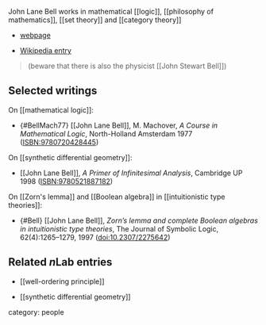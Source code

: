 
John Lane Bell works in mathematical [[logic]], [[philosophy of mathematics]], [[set theory]] and [[category theory]]

* [webpage](http://publish.uwo.ca/~jbell/)

* [Wikipedia entry](https://en.wikipedia.org/wiki/John_Lane_Bell)

> (beware that there is also the physicist [[John Stewart Bell]])

## Selected writings

On [[mathematical logic]]:

* {#BellMach77} [[John Lane Bell]], M. Machover, _A Course in Mathematical Logic_, North-Holland Amsterdam 1977 ([ISBN:9780720428445](https://www.elsevier.com/books/a-course-in-mathematical-logic/bell/978-0-7204-2844-5))

On [[synthetic differential geometry]]:

* [[John Lane Bell]], _A Primer of Infinitesimal Analysis_, Cambridge UP 1998 ([ISBN:9780521887182](https://www.cambridge.org/de/academic/subjects/mathematics/logic-categories-and-sets/primer-infinitesimal-analysis-2nd-edition?format=HB&isbn=9780521887182))


On [[Zorn's lemma]] and [[Boolean algebra]] in [[intuitionistic type theories]]:

* {#Bell} [[John Lane Bell]], *Zorn’s lemma and complete Boolean algebras in intuitionistic type theories*, The Journal of Symbolic Logic, 62(4):1265–1279, 1997 ([doi:10.2307/2275642](https://doi.org/10.2307/2275642))

## Related $n$Lab entries

* [[well-ordering principle]]

* [[synthetic differential geometry]]



category: people

